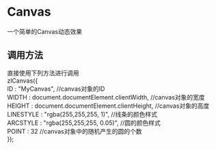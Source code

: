 # Canvas
一个简单的Canvas动态效果

## 调用方法
  直接使用下列方法进行调用<br>
      zlCanvas({<br>
            ID : "MyCanvas",	//canvas对象的ID<br>
            WIDTH : document.documentElement.clientWidth,	//canvas对象的宽度<br>
            HEIGHT : document.documentElement.clientHeight,		//canvas对象的高度<br>
            LINESTYLE : "rgba(255,255,255, 1)",		//线条的颜色样式	<br>
            ARCSTYLE : "rgba(255,255,255, 0.05)",	//圆的颜色样式<br>
            POINT : 32	//canvas对象中的随机产生的圆的个数<br>
      });<br>
